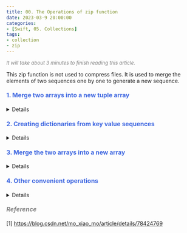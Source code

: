 ```yaml
---
title: 00. The Operations of zip function
date: 2023-03-9 20:00:00
categories: 
- [Swift, 05. Collections]
tags:
- collection
- zip
---
```


<font color=gray size=2>*It will take about 3 minutes to finish reading this article.*</font>

This zip function is not used to compress files. It is used to merge the elements of two sequences one by one to generate a new sequence.

#### <font size=3 color=#4169E1> 1. Merge two arrays into a new tuple array</font>
<details>
<summary>Details</summary>
In the following code, we combine zip with map to generate a new array. Note: The number of new sequences generated by the zip function is the minimum of the original sequence.

<strong> Example Code </strong>
```Swift 
let a = [1, 2, 3, 4, 5]
let b = [ "a" ,  "b" ,  "c"]
let c = zip(a, b).map{ $0 }
print(c)
//result: [(1, "a"), (2, "b"), (3, "c")]
```
Since the whole operation will stop after a short sequence ends in the zip process, we can also use one-way intervals here. The running results of the following code are the same as those above.
```Swift 
let b = ["a", "b", "c"]
let c = zip(1..., b).map{ $0 }
print(c) 
//result: [(1, "a"), (2, "b"), (3, "c")]
```
</details>


#### <font size=3 color=#4169E1> 2. Creating dictionaries from key value sequences</font>
<details>
<summary>Details</summary>

The following code combines the two arrays into a dictionary.
```Swift 
let names = ["Apple", "Pear"]
let prices = [7, 6]
let dict =  Dictionary(uniqueKeysWithValues:zip(names, prices))
print(dict)
//result: ["Apple": 7, "Pear": 6]
```
Zip and shorthand + can be used to solve the problem of duplicate keys. For example, the array is converted into a dictionary. The dictionary key is the value of the array element, and the dictionary value is the number of occurrences of the element.
```Swift 
let array = [ "Apple",  "Pear",  "Pear",  "Orange"]
let dic = Dictionary(zip(array, repeatElement(1, count: array.count)), uniquingKeysWith: +)
print (dic)
//result: ["Pear": 2, "Apple": 1, "Orange": 1]
```
</details>

#### <font size=3 color=#4169E1> 3. Merge the two arrays into a new array</font>
<details>
<summary>Details</summary>

We know that the flatMap function can also open arrays (two-dimensional arrays, N-dimensional arrays) containing arrays into a new array, but the order of elements in the new array is one after another according to the original array order.With zip, two array elements can be inserted at intervals. The following code compares the two methods.
```Swift 
let a = ["a", "b", "c", "d"]
let b = ["A", "B", "C", "D"]

let c = [a, b].flatMap({ $0 })
print ("c：\(c)" )

let d = zip(a, b).flatMap({[$0, $1]})
print ("d：\(d)" )
//result:
//c：["a", "b", "c", "d", "A", "B", "C", "D"]
d：["a", "A", "b", "B", "c", "C", "d", "D"]
```
</details>

#### <font size=3 color=#4169E1> 4. Other convenient operations</font>
<details>
<summary>Details</summary>

4.1 Generate the corresponding button array according to the String array.

```Swift
let titles = [ "Button 1" ,  "Button 2" ,  "Button 3" ]
let buttons = zip(0..., titles).map { (i, title) ->  UIButton  in
     let button =  UIButton (type: .system)
     button.setTitle(title,  for :.normal)
     button.tag = i
     return button
}
```
4.2 Set the buttons in the button array to the colors in the corresponding color array
```Swift
zip(self.buttons,  self.colors).forEach { (button, color)  in
     button.backgroundColor = color
}
//or
zip(self.buttons,  self.colors).forEach {
     $0.0.backgroundColor = $0.1
}
```
</details>

#### <font size=3 color=gray>*Reference*</font>
[1] <https://blog.csdn.net/mo_xiao_mo/article/details/78424769>
 
